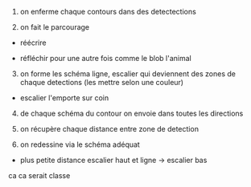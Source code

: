 
1) on enferme chaque contours dans des detectections

2) on fait le parcourage

  - réécrire
  
  - réfléchir pour une autre fois comme le blob l'animal


3) on forme les schéma ligne, escalier qui deviennent des zones de chaque detections (les mettre selon une couleur)

  - escalier l'emporte sur coin

4) de chaque schéma du contour on envoie dans toutes les directions

5) on récupère chaque distance entre zone de detection

6) on redessine via le schéma adéquat 

  - plus petite distance escalier haut et ligne -> escalier bas

ca ca serait classe
























